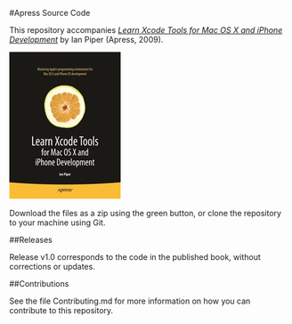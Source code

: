 #Apress Source Code

This repository accompanies [*Learn Xcode Tools for Mac OS X and iPhone Development*](http://www.apress.com/9781430272212) by Ian Piper (Apress, 2009).

![Cover image](9781430272212.jpg)

Download the files as a zip using the green button, or clone the repository to your machine using Git.

##Releases

Release v1.0 corresponds to the code in the published book, without corrections or updates.

##Contributions

See the file Contributing.md for more information on how you can contribute to this repository.
